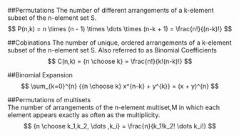 ##Permutations 
The number of different arrangements of a k-element subset of the n-element set S.
$$
P(n,k) = n \times (n - 1) \times \dots \times (n-k + 1) = \frac{n!}{(n-k)!}
$$

##Cobinations 
The number of unique, ordered arrangements of a k-element subset of the n-element set S. Also referred to as Binomial Coefficients
$$
C(n,k) = {n \choose k} = \frac{n!}{k!(n-k)!} 
$$

##Binomial Expansion
$$
\sum_{k=0}^{n} {{n \choose k} x^{n-k} + y^{k}} = (x + y)^{n}
$$

##Permutations of multisets  
The number of arrangements of the n-element multiset,M in which each element appears exactly as often as the multiplicity.
$$
{n \choose k_1,k_2, \dots ,k_i} = \frac{n}{k_1!k_2! \dots k_i!}
$$